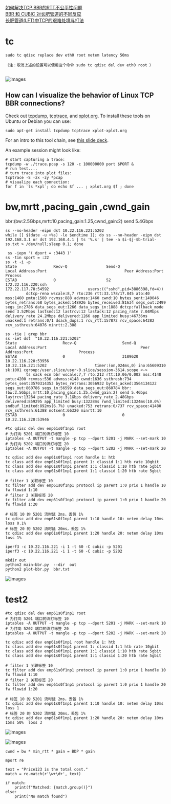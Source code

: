 



[如何解决TCP BBR的RTT不公平性问题](https://zhuanlan.zhihu.com/p/399639987)    
[BBR 和 CUBIC 对长肥管道的不同反应](https://zhuanlan.zhihu.com/p/31704683339)   
[长肥管道(LFT)中TCP的艰难处境与打法](https://blog.csdn.net/dog250/article/details/113020804)   


#  tc


```
sudo tc qdisc replace dev eth0 root netem latency 50ms   

（注：取消上述的设置可以使用这个命令 sudo tc qdisc del dev eth0 root ）  


```


![images](rtt.png)    



## How can I visualize the behavior of Linux TCP BBR connections?

Check out [tcpdump](http://www.tcpdump.org/),
[tcptrace](http://www.tcptrace.org/), and
[xplot.org](http://www.xplot.org/). To install these tools on Ubuntu or Debian
you can use:

```
sudo apt-get install tcpdump tcptrace xplot-xplot.org
```

For an intro to this tool chain, see
[this slide deck](https://fasterdata.es.net/assets/Uploads/20131016-TCPDumpTracePlot.pdf).

An example session might look like:
```
# start capturing a trace:
tcpdump -w ./trace.pcap -s 120 -c 100000000 port $PORT &
# run test....
# turn trace into plot files:
tcptrace -S -zx -zy *pcap
# visualize each connection:
for f in `ls *xpl`; do echo $f ... ; xplot.org $f ; done
```


#  bw,mrtt ,pacing_gain ,cwnd_gain


bbr:(bw:2.5Gbps,mrtt:10,pacing_gain:1.25,cwnd_gain:2) send 5.4Gbps 

```
ss --no-header -eipn dst 10.22.116.221:5202
while [[ $(date -u +%s) -le $endtime ]]; do ss --no-header -eipn dst 192.168.3.1 or dst 192.168.4.1 | ts '%.s' | tee -a $i-$j-$b-trial-ss.txt > /dev/null;sleep 0.1; done

 ss -iepn '( dport = :3443 )'
ss -tin sport = :22
ss -t -i -p
State                Recv-Q                 Send-Q                                  Local Address:Port                                  Peer Address:Port                 Process                
ESTAB                0                      52                                     172.22.116.220:ssh                                  172.22.117.78:54592                 users:(("sshd",pid=3886398,fd=4))
         dctcp-reno wscale:8,7 rto:236 rtt:33.178/17.845 ato:40 mss:1460 pmtu:1500 rcvmss:888 advmss:1460 cwnd:10 bytes_sent:149046 bytes_retrans:68 bytes_acked:148926 bytes_received:81634 segs_out:2499 segs_in:2786 data_segs_out:1266 data_segs_in:1888 dctcp:fallback_mode send 3.52Mbps lastsnd:12 lastrcv:12 lastack:12 pacing_rate 7.04Mbps delivery_rate 24.2Mbps delivered:1266 app_limited busy:46736ms unacked:1 retrans:0/1 dsack_dups:1 rcv_rtt:157872 rcv_space:64282 rcv_ssthresh:64076 minrtt:2.308
```

```
ss -tie | grep bbr
ss -iet dst  "10.22.116.221:5202"
State                    Recv-Q                    Send-Q                                        Local Address:Port                                         Peer Address:Port                    Process                                                                                                                                                                                          
ESTAB                    0                         3189620                                       10.22.116.220:53956                                       10.22.116.221:5202                     timer:(on,024ms,0) ino:65609310 sk:1001 cgroup:/user.slice/user-0.slice/session-3614.scope <->
         ts sack ecn bbr wscale:7,7 rto:212 rtt:10.06/0.002 mss:4148 pmtu:4200 rcvmss:536 advmss:4148 cwnd:1636 ssthresh:734 bytes_sent:3570314353 bytes_retrans:3056932 bytes_acked:3564134122 segs_out:860786 segs_in:56599 data_segs_out:860784 bbr:(bw:2.5Gbps,mrtt:10,pacing_gain:1.25,cwnd_gain:2) send 5.4Gbps lastrcv:13264 pacing_rate 3.1Gbps delivery_rate 2.48Gbps delivered:859295 app_limited busy:13228ms rwnd_limited:1324ms(10.0%) sndbuf_limited:892ms(6.7%) unacked:753 retrans:0/737 rcv_space:41480 rcv_ssthresh:61388 notsent:66320 minrtt:10
ESTAB                    0                         0                                             10.22.116.220:53946 
```


```
#tc qdisc del dev enp61s0f1np1 root
# 为打向 5201 端口的流打标签 10
iptables -A OUTPUT -t mangle -p tcp --dport 5201 -j MARK --set-mark 10
# 为打向 5202 端口的流打标签 20
iptables -A OUTPUT -t mangle -p tcp --dport 5202 -j MARK --set-mark 20

tc qdisc add dev enp61s0f1np1 root handle 1: htb
tc class add dev enp61s0f1np1 parent 1: classid 1:1 htb rate 10gbit
tc class add dev enp61s0f1np1 parent 1:1 classid 1:10 htb rate 5gbit
tc class add dev enp61s0f1np1 parent 1:1 classid 1:20 htb rate 5gbit

# filter 1 关联标签 10 
tc filter add dev enp61s0f1np1 protocol ip parent 1:0 prio 1 handle 10 fw flowid 1:10
# filter 2 关联标签 20
tc filter add dev enp61s0f1np1 protocol ip parent 1:0 prio 1 handle 20 fw flowid 1:20

# 标签 10 的 5201 流时延 2ms，丢包 1%
tc qdisc add dev enp61s0f1np1 parent 1:10 handle 10: netem delay 10ms loss 0.1%
# 标签 20 的 5202 流时延 20ms，丢包 1%
tc qdisc add dev enp61s0f1np1 parent 1:20 handle 20: netem delay 10ms loss 1%
```

```
iperf3 -c 10.22.116.221 -i 1 -t 60 -C cubic -p 5201
iperf3 -c 10.22.116.221 -i 1 -t 60 -C cubic -p 5202
```


```
mkdir out
python2 main-bbr.py  --dir  out
python2 plot-bbr.py  bbr.txt 
```
![images](bbr1.png)


# test2

```
#tc qdisc del dev enp61s0f1np1 root
# 为打向 5201 端口的流打标签 10
iptables -A OUTPUT -t mangle -p tcp --dport 5201 -j MARK --set-mark 10
# 为打向 5202 端口的流打标签 20
iptables -A OUTPUT -t mangle -p tcp --dport 5202 -j MARK --set-mark 20

tc qdisc add dev enp61s0f1np1 root handle 1: htb
tc class add dev enp61s0f1np1 parent 1: classid 1:1 htb rate 10gbit
tc class add dev enp61s0f1np1 parent 1:1 classid 1:10 htb rate 5gbit
tc class add dev enp61s0f1np1 parent 1:1 classid 1:20 htb rate 5gbit

# filter 1 关联标签 10 
tc filter add dev enp61s0f1np1 protocol ip parent 1:0 prio 1 handle 10 fw flowid 1:10
# filter 2 关联标签 20
tc filter add dev enp61s0f1np1 protocol ip parent 1:0 prio 1 handle 20 fw flowid 1:20

# 标签 10 的 5201 流时延 2ms，丢包 1%
tc qdisc add dev enp61s0f1np1 parent 1:10 handle 10: netem delay 10ms loss 1
# 标签 20 的 5202 流时延 20ms，丢包 1%
tc qdisc add dev enp61s0f1np1 parent 1:20 handle 20: netem delay 10ms  15ms 50%  loss 3
```


![images](bbr3.png)

![images](bbr2.png)


```
cwnd = bw * min_rtt * gain = BDP * gain
```

```
mport re

text = "Price123 is the total cost."
match = re.match(r'\w+\d+', text)

if match:
    print(f"Matched: {match.group()}")
else:
    print("No match found")
```